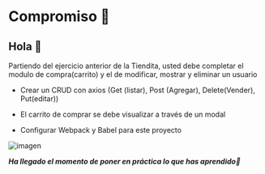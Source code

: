 # Compromiso 🥸

## Hola 👋

Partiendo del ejercicio anterior de la Tiendita, usted debe completar el modulo de compra(carrito) y el de modificar, mostrar y eliminar un usuario


- Crear un CRUD con axios (Get (listar), Post (Agregar), Delete(Vender),  Put(editar))

- El carrito de comprar se debe visualizar a través de un modal

- Configurar Webpack y Babel para este proyecto

![imagen](https://storage.googleapis.com/academy-agile-innova-public/courses/fundamentals/Front-end/LaTiendita.png)

***Ha llegado el momento de poner en práctica lo que has aprendido🦾***
